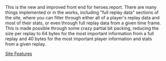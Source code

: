 This is the new and improved front end for heroes.report.  There are many things implemented or in the works, including "full replay data" sections of the site, where you can filter through either all of a player's replay data and most of their stats, or even through full replay data from a given time frame.  This is made possible through some crazy partial bit packing, reducing the size per replay to 64 bytes for the most important information from a full replay and 40 bytes for the most important player information and stats from a given replay.

[Site Features](src/features.md)
